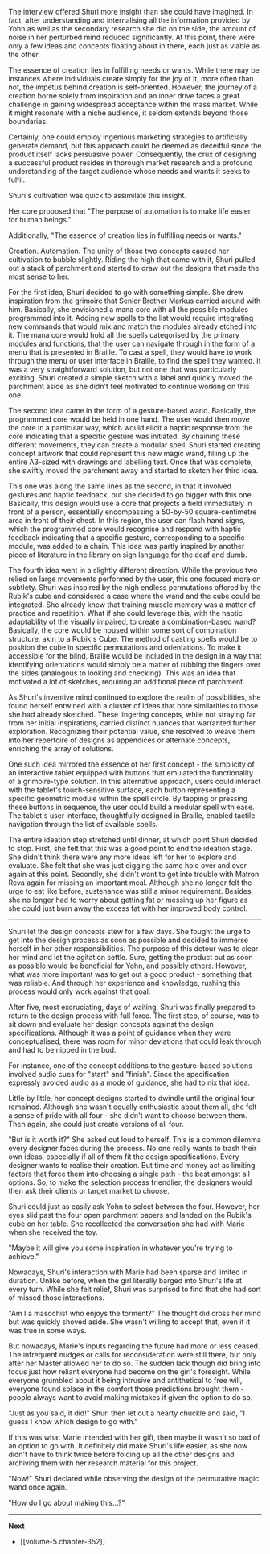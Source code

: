 
The interview offered Shuri more insight than she could have imagined. In fact, after understanding and internalising all the information provided by Yohn as well as the secondary research she did on the side, the amount of noise in her perturbed mind reduced significantly. At this point, there were only a few ideas and concepts floating about in there, each just as viable as the other.

The essence of creation lies in fulfilling needs or wants. While there may be instances where individuals create simply for the joy of it, more often than not, the impetus behind creation is self-oriented. However, the journey of a creation borne solely from inspiration and an inner drive faces a great challenge in gaining widespread acceptance within the mass market. While it might resonate with a niche audience, it seldom extends beyond those boundaries.

Certainly, one could employ ingenious marketing strategies to artificially generate demand, but this approach could be deemed as deceitful since the product itself lacks persuasive power. Consequently, the crux of designing a successful product resides in thorough market research and a profound understanding of the target audience whose needs and wants it seeks to fulfil.

Shuri's cultivation was quick to assimilate this insight.

Her core proposed that "The purpose of automation is to make life easier for human beings."

Additionally, "The essence of creation lies in fulfilling needs or wants."

Creation. Automation. The unity of those two concepts caused her cultivation to bubble slightly. Riding the high that came with it, Shuri pulled out a stack of parchment and started to draw out the designs that made the most sense to her.

For the first idea, Shuri decided to go with something simple. She drew inspiration from the grimoire that Senior Brother Markus carried around with him. Basically, she envisioned a mana core with all the possible modules programmed into it. Adding new spells to the list would require integrating new commands that would mix and match the modules already etched into it. The mana core would hold all the spells categorised by the primary modules and functions, that the user can navigate through in the form of a menu that is presented in Braille. To cast a spell, they would have to work through the menu or user interface in Braille, to find the spell they wanted. It was a very straightforward solution, but not one that was particularly exciting. Shuri created a simple sketch with a label and quickly moved the parchment aside as she didn't feel motivated to continue working on this one.

The second idea came in the form of a gesture-based wand. Basically, the programmed core would be held in one hand. The user would then move the core in a particular way, which would elicit a haptic response from the core indicating that a specific gesture was initiated. By chaining these different movements, they can create a modular spell. Shuri started creating concept artwork that could represent this new magic wand, filling up the entire A3-sized with drawings and labelling text. Once that was complete, she swiftly moved the parchment away and started to sketch her third idea.

This one was along the same lines as the second, in that it involved gestures and haptic feedback, but she decided to go bigger with this one. Basically, this design would use a core that projects a field immediately in front of a person, essentially encompassing a 50-by-50 square-centimetre area in front of their chest. In this region, the user can flash hand signs, which the programmed core would recognise and respond with haptic feedback indicating that a specific gesture, corresponding to a specific module, was added to a chain. This idea was partly inspired by another piece of literature in the library on sign language for the deaf and dumb.

The fourth idea went in a slightly different direction. While the previous two relied on large movements performed by the user, this one focused more on subtlety. Shuri was inspired by the nigh endless permutations offered by the Rubik's cube and considered a case where the wand and the cube could be integrated. She already knew that training muscle memory was a matter of practice and repetition. What if she could leverage this, with the haptic adaptability of the visually impaired, to create a combination-based wand? Basically, the core would be housed within some sort of combination structure, akin to a Rubik's Cube. The method of casting spells would be to position the cube in specific permutations and orientations. To make it accessible for the blind, Braille would be included in the design in a way that identifying orientations would simply be a matter of rubbing the fingers over the sides (analogous to looking and checking). This was an idea that motivated a lot of sketches, requiring an additional piece of parchment.

As Shuri's inventive mind continued to explore the realm of possibilities, she found herself entwined with a cluster of ideas that bore similarities to those she had already sketched. These lingering concepts, while not straying far from her initial inspirations, carried distinct nuances that warranted further exploration. Recognizing their potential value, she resolved to weave them into her repertoire of designs as appendices or alternate concepts, enriching the array of solutions.

One such idea mirrored the essence of her first concept - the simplicity of an interactive tablet equipped with buttons that emulated the functionality of a grimoire-type solution. In this alternative approach, users could interact with the tablet's touch-sensitive surface, each button representing a specific geometric module within the spell circle. By tapping or pressing these buttons in sequence, the user could build a modular spell with ease. The tablet's user interface, thoughtfully designed in Braille, enabled tactile navigation through the list of available spells.

The entire ideation step stretched until dinner, at which point Shuri decided to stop. First, she felt that this was a good point to end the ideation stage. She didn't think there were any more ideas left for her to explore and evaluate. She felt that she was just digging the same hole over and over again at this point. Secondly, she didn't want to get into trouble with Matron Reva again for missing an important meal. Although she no longer felt the urge to eat like before, sustenance was still a minor requirement. Besides, she no longer had to worry about getting fat or messing up her figure as she could just burn away the excess fat with her improved body control.

____

Shuri let the design concepts stew for a few days. She fought the urge to get into the design process as soon as possible and decided to immerse herself in her other responsibilities. The purpose of this detour was to clear her mind and let the agitation settle. Sure, getting the product out as soon as possible would be beneficial for Yohn, and possibly others. However, what was more important was to get out a good product - something that was reliable. And through her experience and knowledge, rushing this process would only work against that goal.

After five, most excruciating, days of waiting, Shuri was finally prepared to return to the design process with full force. The first step, of course, was to sit down and evaluate her design concepts against the design specifications. Although it was a point of guidance when they were conceptualised, there was room for minor deviations that could leak through and had to be nipped in the bud.

For instance, one of the concept additions to the gesture-based solutions involved audio cues for "start" and "finish". Since the specification expressly avoided audio as a mode of guidance, she had to nix that idea.

Little by little, her concept designs started to dwindle until the original four remained. Although she wasn't equally enthusiastic about them all, she felt a sense of pride with all four - she didn't want to choose between them. Then again, she could just create versions of all four.

"But is it worth it?" She asked out loud to herself. This is a common dilemma every designer faces during the process. No one really wants to trash their own ideas, especially if all of them fit the design specifications. Every designer wants to realise their creation. But time and money act as limiting factors that force them into choosing a single path - the best amongst all options. So, to make the selection process friendlier, the designers would then ask their clients or target market to choose.

Shuri could just as easily ask Yohn to select between the four. However, her eyes slid past the four open parchment papers and landed on the Rubik's cube on her table. She recollected the conversation she had with Marie when she received the toy.

"Maybe it will give you some inspiration in whatever you're trying to achieve."

Nowadays, Shuri's interaction with Marie had been sparse and limited in duration. Unlike before, when the girl literally barged into Shuri's life at every turn. While she felt relief, Shuri was surprised to find that she had sort of missed those interactions.

"Am I a masochist who enjoys the torment?" The thought did cross her mind but was quickly shoved aside. She wasn't willing to accept that, even if it was true in some ways.

But nowadays, Marie's inputs regarding the future had more or less ceased. The infrequent nudges or calls for reconsideration were still there, but only after her Master allowed her to do so. The sudden lack though did bring into focus just how reliant everyone had become on the girl's foresight. While everyone grumbled about it being intrusive and antithetical to free will, everyone found solace in the comfort those predictions brought them - people always want to avoid making mistakes if given the option to do so.

"Just as you said, it did!" Shuri then let out a hearty chuckle and said, "I guess I know which design to go with."

If this was what Marie intended with her gift, then maybe it wasn't so bad of an option to go with. It definitely did make Shuri's life easier, as she now didn't have to think twice before folding up all the other designs and archiving them with her research material for this project.

"Now!" Shuri declared while observing the design of the permutative magic wand once again.

"How do I go about making this...?"

____

**Next**
* [[volume-5.chapter-352]]